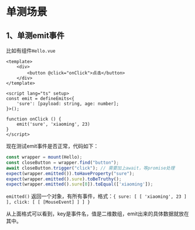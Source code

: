 # 单测场景

## 1、单测emit事件

比如有组件`Hello.vue`

```vue
<template>
    <div>
        <button @click="onClick">点击</button>
    </div>
</template>

<script lang="ts" setup>
const emit = defineEmits<{
    'sure': [payload: string, age: number];
}>();

function onClick () {
    emit('sure', 'xiaoming', 23)
}
</script>
```

现在测试emit事件是否正常，代码如下：

```ts
const wrapper = mount(Hello);
const closeButton = wrapper.find("button");
await closeButton.trigger("click"); // 需要加上await，等promise处理
expect(wrapper.emitted()).toHaveProperty("sure");
expect(wrapper.emitted().sure).toBeTruthy();
expect(wrapper.emitted().sure[0]).toEqual(['xiaoming']);
```

`emitted()` 返回一个对象，有所有事件，格式：`{ sure: [ [ 'xiaoming', 23 ] ], click: [ [ [MouseEvent] ] ] }`

从上面格式可以看到，key是事件名，值是二维数组，emit出来的具体数据就放在其中。

